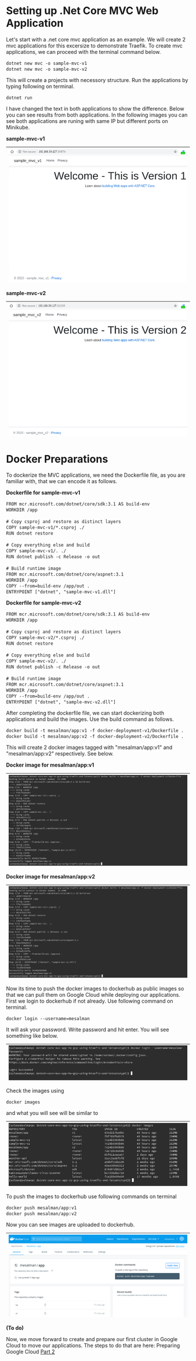 # Setting up .Net Core MVC Web Application

Let's start with a .net core mvc application as an example. We will create 2 mvc applications for this excersize to demonstrate Traefik. To create mvc applications, we can proceed with the terminal command below.

```
dotnet new mvc -o sample-mvc-v1
dotnet new mvc -o sample-mvc-v2
```

This will create a projects with necessory structure. Run the applications by typing following on terminal.

```
dotnet run
```

I have changed the text in both applications to show the difference. Below you can see results from both applications. In the following images you can see both applications are runing with same IP but different ports on Minikube.

**sample-mvc-v1** 


| ![images/appv1.png](images/appv1.png) |
| ------------------------------------------------------------------- |


**sample-mvc-v2**


| ![images/appv2.png](images/appv2.png) |
| ------------------------------------------------------------------- |

# Docker Preparations

To dockerize the MVC applications, we need the Dockerfile file, as you are familiar with, that we can encode it as follows.

**Dockerfile for sample-mvc-v1**

```
FROM mcr.microsoft.com/dotnet/core/sdk:3.1 AS build-env
WORKDIR /app

# Copy csproj and restore as distinct layers
COPY sample-mvc-v1/*.csproj ./
RUN dotnet restore

# Copy everything else and build
COPY sample-mvc-v1/. ./
RUN dotnet publish -c Release -o out

# Build runtime image
FROM mcr.microsoft.com/dotnet/core/aspnet:3.1
WORKDIR /app
COPY --from=build-env /app/out .
ENTRYPOINT ["dotnet", "sample-mvc-v1.dll"]
```

**Dockerfile for sample-mvc-v2**

```
FROM mcr.microsoft.com/dotnet/core/sdk:3.1 AS build-env
WORKDIR /app

# Copy csproj and restore as distinct layers
COPY sample-mvc-v2/*.csproj ./
RUN dotnet restore

# Copy everything else and build
COPY sample-mvc-v2/. ./
RUN dotnet publish -c Release -o out

# Build runtime image
FROM mcr.microsoft.com/dotnet/core/aspnet:3.1
WORKDIR /app
COPY --from=build-env /app/out .
ENTRYPOINT ["dotnet", "sample-mvc-v2.dll"]
```

After completing the dockerfile file, we can start dockerizing both applications and build the images. Use the build command as follows.

```
docker build -t mesalman/app:v1 -f docker-deployment-v1/Dockerfile .
docker build -t mesalman/app:v2 -f docker-deployment-v2/Dockerfile .
```

This will create 2 docker images tagged with "mesalman/app:v1" and "mesalman/app:v2" respectively. See below.


**Docker image for mesalman/app:v1**

| ![images/imagev1.png](images/imagev1.png) |
| ------------------------------------------------------------------- |


**Docker image for mesalman/app:v2**

| ![images/imagev2.png](images/imagev2.png) |
| ------------------------------------------------------------------- |

Now its time to push the docker images to dockerhub as public images so that we can pull them on Google Cloud while deploying our applications. First we login to dockerhub if not already. Use following command on terminal.

```
docker login --username=mesalman
```

It will ask your password. Write password and hit enter. You will see something like below.

| ![images/dockerhub-login.png](images/dockerhub-login.png) |
| ------------------------------------------------------------------- |


Check the images using  

```
docker images
```

and what you will see will be similar to

| ![images/dockerimages.png](images/dockerimages.png) |
| ------------------------------------------------------------------- |


To push the images to dockerhub use following commands on terminal

```
docker push mesalman/app:v1
docker push mesalman/app:v2
```

Now you can see images are uploaded to dockerhub.


| ![images/dockerhub-images.png](images/dockerhub-images.png) |
| -------------------------------------


**(To do)**

Now, we move forward to create and prepare our first cluster in Google Cloud to move our applications. 
The steps to do that are here: Preparing Google Cloud [Part 2](PART-2.md)

